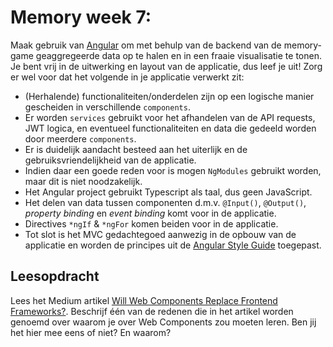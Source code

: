 # Memory week 7: 

Maak gebruik van [Angular](https://angular.io) om met behulp van de backend van de memory-game geaggregeerde data op te halen en in een fraaie visualisatie te tonen. Je bent vrij in de uitwerking en layout van de applicatie, dus leef je uit! Zorg er wel voor dat het volgende in je applicatie verwerkt zit:

- (Herhalende) functionaliteiten/onderdelen zijn op een logische manier gescheiden in verschillende `components`.
- Er worden `services` gebruikt voor het afhandelen van de API requests, JWT logica, en eventueel functionaliteiten en data die gedeeld worden door meerdere `components`.
- Er is duidelijk aandacht besteed aan het uiterlijk en de gebruiksvriendelijkheid van de applicatie.
- Indien daar een goede reden voor is mogen `NgModules` gebruikt worden, maar dit is niet noodzakelijk.
- Het Angular project gebruikt Typescript als taal, dus geen JavaScript.
- Het delen van data tussen componenten d.m.v. `@Input()`, `@Output()`, *property binding* en *event binding* komt voor in de applicatie.
- Directives `*ngIf` & `*ngFor` komen beiden voor in de applicatie.
- Tot slot is het MVC gedachtegoed aanwezig in de opbouw van de applicatie en worden de principes uit de [Angular Style Guide](https://angular.io/guide/styleguide) toegepast.

## Leesopdracht

Lees het Medium artikel [Will Web Components Replace Frontend Frameworks?](https://medium.com/@mariusbongarts/will-web-components-replace-frontend-frameworks-535891d779ba). Beschrijf één van de redenen die in het artikel worden genoemd over waarom je over Web Components zou moeten leren. Ben jij het hier mee eens of niet? En waarom?

